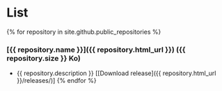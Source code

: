 # List

{% for repository in site.github.public_repositories %}
### [{{ repository.name }}]({{ repository.html_url }}) ({{ repository.size }} Ko)
* {{ repository.description }} [[Download release]({{ repository.html_url }}/releases/)]
{% endfor %}
